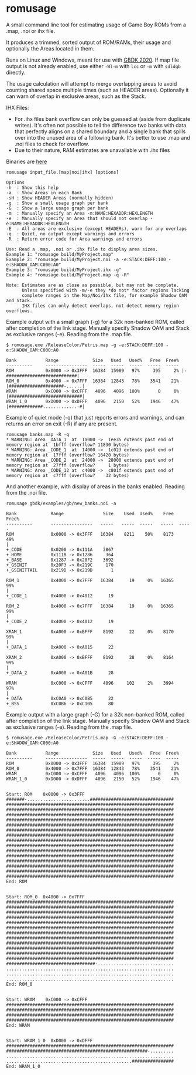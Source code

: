 romusage
===========

A small command line tool for estimating usage of Game Boy ROMs from a .map, .noi or ihx file.

It produces a trimmed, sorted output of ROM/RAMs, their usage and optionally the Areas located in them.

Runs on Linux and Windows, meant for use with [GBDK 2020](https://github.com/Zal0/gbdk-2020/). If map file output is not already enabled, use either `-Wl-m` with `lcc` or `-m` with `sdldgb` directly.

The usage calculation will attempt to merge overlapping areas to avoid counting shared space multiple times (such as HEADER areas). Optionally it can warn of overlap in exclusive areas, such as the Stack.

IHX Files:
- For .ihx files bank overflow can only be guessed at (aside from duplicate writes). It's often not possible to tell the difference two banks with data that perfectly aligns on a shared boundary and a single bank that spills over into the unused area of a following bank. It's better to use .map and .noi files to check for overflow.
- Due to their nature, RAM estimates are unavailable with .ihx files

Binaries are [here](/bin/)


```
romusage input_file.[map|noi|ihx] [options]

Options
-h  : Show this help
-a  : Show Areas in each Bank
-sH : Show HEADER Areas (normally hidden)
-g  : Show a small usage graph per bank
-G  : Show a large usage graph per bank
-m  : Manually specify an Area -m:NAME:HEXADDR:HEXLENGTH
-e  : Manually specify an Area that should not overlap -e:NAME:HEXADDR:HEXLENGTH
-E  : All areas are exclusive (except HEADERs), warn for any overlaps
-q  : Quiet, no output except warnings and errors
-R  : Return error code for Area warnings and errors

Use: Read a .map, .noi or .ihx file to display area sizes.
Example 1: "romusage build/MyProject.map"
Example 2: "romusage build/MyProject.noi -a -e:STACK:DEFF:100 -e:SHADOW_OAM:C000:A0"
Example 3: "romusage build/MyProject.ihx -g"
Example 4: "romusage build/MyProject.map -q -R"

Note: Estimates are as close as possible, but may not be complete.
      Unless specified with -m/-e they *do not* factor regions lacking
      complete ranges in the Map/Noi/Ihx file, for example Shadow OAM and Stack.
      IHX files can only detect overlaps, not detect memory region overflows.
```


Example output with a small graph (-g) for a 32k non-banked ROM, called after completion of the link stage. Manually specify Shadow OAM and Stack as exclusive ranges (-e). Reading from the .map file.
```
$ romusage.exe /ReleaseColor/Petris.map -g -e:STACK:DEFF:100 -e:SHADOW_OAM:C000:A0

Bank           Range             Size   Used   Used%   Free  Free%
----------     ----------------  -----  -----  -----  -----  -----
ROM            0x0000 -> 0x3FFF  16384  15989   97%     395     2% |-###########################|
ROM_0          0x4000 -> 0x7FFF  16384  12843   78%    3541    21% |#####################-......|
WRAM           0xC000 -> 0xCFFF   4096   4096  100%       0     0% |############################|
WRAM_1_0       0xD000 -> 0xDFFF   4096   2150   52%    1946    47% |#############.............-#|

```

Example of quiet mode (-q) that just reports errors and warnings, and can returns an error on exit (-R) if any are present.
```
romusage banks.map -R -q
* WARNING: Area _DATA_1  at  1a000 ->  1ee35 extends past end of memory region at  1bfff (overflow? 11830 bytes)
* WARNING: Area _CODE_1  at  14000 ->  1c023 extends past end of memory region at  17fff (overflow? 16420 bytes)
* WARNING: Area _CODE_2  at  24000 ->  28000 extends past end of memory region at  27fff (overflow?     1 bytes)
* WARNING: Area _CODE_12 at  c4000 ->  c801f extends past end of memory region at  c7fff (overflow?    32 bytes)
```

And another example, with display of areas in the banks enabled. Reading from the .noi file.
```
romusage gbdk/examples/gb/new_banks.noi -a

Bank             Range               Size    Used  Used%    Free  Free%
----------       ----------------   -----   -----  -----   -----  -----
ROM              0x0000 -> 0x3FFF   16384    8211    50%    8173    49%
|
+_CODE           0x0200 -> 0x111A    3867
+_HOME           0x111B -> 0x1286     364
+_BASE           0x1287 -> 0x20F2    3692
+_GSINIT         0x20F3 -> 0x219C     170
+_GSINITTAIL     0x219D -> 0x219D       1

ROM_1            0x4000 -> 0x7FFF   16384      19     0%   16365    99%
|
+_CODE_1         0x4000 -> 0x4012      19

ROM_2            0x4000 -> 0x7FFF   16384      19     0%   16365    99%
|
+_CODE_2         0x4000 -> 0x4012      19

XRAM_1           0xA000 -> 0xBFFF    8192      22     0%    8170    99%
|
+_DATA_1         0xA000 -> 0xA015      22

XRAM_2           0xA000 -> 0xBFFF    8192      28     0%    8164    99%
|
+_DATA_2         0xA000 -> 0xA01B      28

WRAM             0xC000 -> 0xCFFF    4096     102     2%    3994    97%
|
+_DATA           0xC0A0 -> 0xC0B5      22
+_BSS            0xC0B6 -> 0xC105      80

```

Example output with a large graph (-G) for a 32k non-banked ROM, called after completion of the link stage. Manually specify Shadow OAM and Stack as exclusive ranges (-e). Reading from the .map file.
```
$ romusage.exe /ReleaseColor/Petris.map -G -e:STACK:DEFF:100 -e:SHADOW_OAM:C000:A0

Bank           Range             Size   Used   Used%   Free  Free%
----------     ----------------  -----  -----  -----  -----  -----
ROM            0x0000 -> 0x3FFF  16384  15989   97%     395     2%
ROM_0          0x4000 -> 0x7FFF  16384  12843   78%    3541    21%
WRAM           0xC000 -> 0xCFFF   4096   4096  100%       0     0%
WRAM_1_0       0xD000 -> 0xDFFF   4096   2150   52%    1946    47%


Start: ROM    0x0000 -> 0x3FFF
#######-........................################################
################################################################
################################################################
################################################################
################################################################
################################################################
################################################################
################################################################
################################################################
################################################################
################################################################
################################################################
################################################################
################################################################
################################################################
################################################################
End: ROM


Start: ROM_0  0x4000 -> 0x7FFF
################################################################
################################################################
################################################################
################################################################
################################################################
################################################################
################################################################
################################################################
################################################################
################################################################
################################################################
################################################################
##################################-.............................
................................................................
................................................................
................................................................
End: ROM_0


Start: WRAM    0xC000 -> 0xCFFF
################################################################
################################################################
################################################################
################################################################
End: WRAM


Start: WRAM_1_0  0xD000 -> 0xDFFF
################################################################
######################################################-.........
................................................................
................................................################
End: WRAM_1_0


```